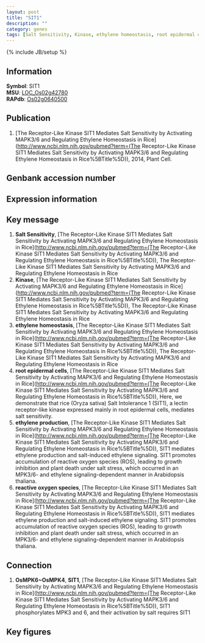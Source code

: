 ```yaml
---
layout: post
title: "SIT1"
description: ""
category: genes
tags: [Salt Sensitivity, Kinase, ethylene homeostasis, root epidermal cells, ethylene production, reactive oxygen species]
---
```

{% include JB/setup %}

## Information
__Symbol__: SIT1  
__MSU__: [LOC_Os02g42780](http://rice.plantbiology.msu.edu/cgi-bin/ORF_infopage.cgi?orf=LOC_Os02g42780)  
__RAPdb__: [Os02g0640500](http://rapdb.dna.affrc.go.jp/viewer/gbrowse_details/irgsp1?name=Os02g0640500)  

## Publication
1. [The Receptor-Like Kinase SIT1 Mediates Salt Sensitivity by Activating MAPK3/6 and Regulating Ethylene Homeostasis in Rice](http://www.ncbi.nlm.nih.gov/pubmed?term=(The Receptor-Like Kinase SIT1 Mediates Salt Sensitivity by Activating MAPK3/6 and Regulating Ethylene Homeostasis in Rice%5BTitle%5D)), 2014, Plant Cell.

## Genbank accession number

## Expression information

## Key message
1. __Salt Sensitivity__, [The Receptor-Like Kinase SIT1 Mediates Salt Sensitivity by Activating MAPK3/6 and Regulating Ethylene Homeostasis in Rice](http://www.ncbi.nlm.nih.gov/pubmed?term=(The Receptor-Like Kinase SIT1 Mediates Salt Sensitivity by Activating MAPK3/6 and Regulating Ethylene Homeostasis in Rice%5BTitle%5D)), The Receptor-Like Kinase SIT1 Mediates Salt Sensitivity by Activating MAPK3/6 and Regulating Ethylene Homeostasis in Rice
2. __Kinase__, [The Receptor-Like Kinase SIT1 Mediates Salt Sensitivity by Activating MAPK3/6 and Regulating Ethylene Homeostasis in Rice](http://www.ncbi.nlm.nih.gov/pubmed?term=(The Receptor-Like Kinase SIT1 Mediates Salt Sensitivity by Activating MAPK3/6 and Regulating Ethylene Homeostasis in Rice%5BTitle%5D)), The Receptor-Like Kinase SIT1 Mediates Salt Sensitivity by Activating MAPK3/6 and Regulating Ethylene Homeostasis in Rice
3. __ethylene homeostasis__, [The Receptor-Like Kinase SIT1 Mediates Salt Sensitivity by Activating MAPK3/6 and Regulating Ethylene Homeostasis in Rice](http://www.ncbi.nlm.nih.gov/pubmed?term=(The Receptor-Like Kinase SIT1 Mediates Salt Sensitivity by Activating MAPK3/6 and Regulating Ethylene Homeostasis in Rice%5BTitle%5D)), The Receptor-Like Kinase SIT1 Mediates Salt Sensitivity by Activating MAPK3/6 and Regulating Ethylene Homeostasis in Rice
4. __root epidermal cells__, [The Receptor-Like Kinase SIT1 Mediates Salt Sensitivity by Activating MAPK3/6 and Regulating Ethylene Homeostasis in Rice](http://www.ncbi.nlm.nih.gov/pubmed?term=(The Receptor-Like Kinase SIT1 Mediates Salt Sensitivity by Activating MAPK3/6 and Regulating Ethylene Homeostasis in Rice%5BTitle%5D)), Here, we demonstrate that rice (Oryza sativa) Salt Intolerance 1 (SIT1), a lectin receptor-like kinase expressed mainly in root epidermal cells, mediates salt sensitivity.
5. __ethylene production__, [The Receptor-Like Kinase SIT1 Mediates Salt Sensitivity by Activating MAPK3/6 and Regulating Ethylene Homeostasis in Rice](http://www.ncbi.nlm.nih.gov/pubmed?term=(The Receptor-Like Kinase SIT1 Mediates Salt Sensitivity by Activating MAPK3/6 and Regulating Ethylene Homeostasis in Rice%5BTitle%5D)), SIT1 mediates ethylene production and salt-induced ethylene signaling. SIT1 promotes accumulation of reactive oxygen species (ROS), leading to growth inhibition and plant death under salt stress, which occurred in an MPK3/6- and ethylene signaling-dependent manner in Arabidopsis thaliana.
6. __reactive oxygen species__, [The Receptor-Like Kinase SIT1 Mediates Salt Sensitivity by Activating MAPK3/6 and Regulating Ethylene Homeostasis in Rice](http://www.ncbi.nlm.nih.gov/pubmed?term=(The Receptor-Like Kinase SIT1 Mediates Salt Sensitivity by Activating MAPK3/6 and Regulating Ethylene Homeostasis in Rice%5BTitle%5D)), SIT1 mediates ethylene production and salt-induced ethylene signaling. SIT1 promotes accumulation of reactive oxygen species (ROS), leading to growth inhibition and plant death under salt stress, which occurred in an MPK3/6- and ethylene signaling-dependent manner in Arabidopsis thaliana.

## Connection
1. __OsMPK6~OsMPK4__, __SIT1__, [The Receptor-Like Kinase SIT1 Mediates Salt Sensitivity by Activating MAPK3/6 and Regulating Ethylene Homeostasis in Rice](http://www.ncbi.nlm.nih.gov/pubmed?term=(The Receptor-Like Kinase SIT1 Mediates Salt Sensitivity by Activating MAPK3/6 and Regulating Ethylene Homeostasis in Rice%5BTitle%5D)), SIT1 phosphorylates MPK3 and 6, and their activation by salt requires SIT1

## Key figures


